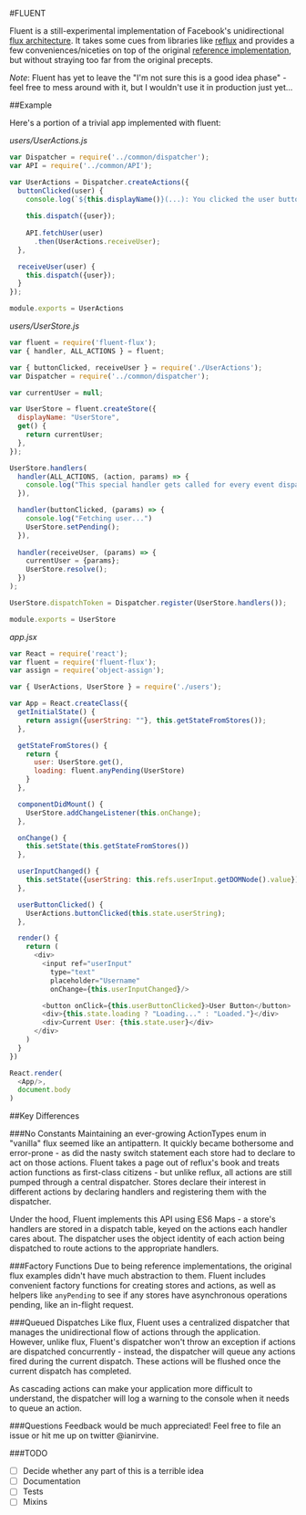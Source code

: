 #FLUENT

Fluent is a still-experimental implementation of Facebook's unidirectional [flux architecture](https://facebook.github.io/flux/). It takes some cues from libraries like [reflux](https://github.com/spoike/refluxjs) and provides a few conveniences/niceties on top of the original [reference implementation](https://github.com/facebook/flux), but without straying too far from the original precepts.

*Note*: Fluent has yet to leave the "I'm not sure this is a good idea phase" - feel free to mess around with it, but I wouldn't use it in production just yet...

##Example

Here's a portion of a trivial app implemented with fluent:

*users/UserActions.js*
```js
var Dispatcher = require('../common/dispatcher');
var API = require('../common/API');

var UserActions = Dispatcher.createActions({
  buttonClicked(user) {
    console.log(`${this.displayName()}(...): You clicked the user button!!`)
    
    this.dispatch({user});
    
    API.fetchUser(user)
      .then(UserActions.receiveUser);
  }, 

  receiveUser(user) {
    this.dispatch({user});
  }
});

module.exports = UserActions
```

*users/UserStore.js*
```js
var fluent = require('fluent-flux');
var { handler, ALL_ACTIONS } = fluent;

var { buttonClicked, receiveUser } = require('./UserActions');
var Dispatcher = require('../common/dispatcher');

var currentUser = null;

var UserStore = fluent.createStore({
  displayName: "UserStore",
  get() {
    return currentUser;
  },
});

UserStore.handlers(
  handler(ALL_ACTIONS, (action, params) => {
    console.log("This special handler gets called for every event dispatched!");
  }),

  handler(buttonClicked, (params) => {
    console.log("Fetching user...")
    UserStore.setPending();
  }),
  
  handler(receiveUser, (params) => {
    currentUser = {params};
    UserStore.resolve();
  })
);

UserStore.dispatchToken = Dispatcher.register(UserStore.handlers());

module.exports = UserStore
```

*app.jsx*
```js
var React = require('react');
var fluent = require('fluent-flux');
var assign = require('object-assign');

var { UserActions, UserStore } = require('./users');

var App = React.createClass({
  getInitialState() {
    return assign({userString: ""}, this.getStateFromStores());
  },

  getStateFromStores() {
    return {
      user: UserStore.get(),
      loading: fluent.anyPending(UserStore)
    }
  },

  componentDidMount() {
    UserStore.addChangeListener(this.onChange);
  },

  onChange() {
    this.setState(this.getStateFromStores())
  },

  userInputChanged() {
    this.setState({userString: this.refs.userInput.getDOMNode().value});
  },

  userButtonClicked() {
    UserActions.buttonClicked(this.state.userString);
  },

  render() {
    return (
      <div>
        <input ref="userInput"
          type="text"
          placeholder="Username" 
          onChange={this.userInputChanged}/>

        <button onClick={this.userButtonClicked}>User Button</button>
        <div>{this.state.loading ? "Loading..." : "Loaded."}</div>
        <div>Current User: {this.state.user}</div>
      </div>
    )
  }
})

React.render(
  <App/>,
  document.body
)
```

##Key Differences

###No Constants
Maintaining an ever-growing ActionTypes enum in "vanilla" flux seemed like an antipattern. It quickly became bothersome and error-prone - as did the nasty switch statement each store had to declare to act on those actions. Fluent takes a page out of reflux's book and treats action functions as first-class citizens - but unlike reflux, all actions are still pumped through a central dispatcher. Stores declare their interest in different actions by declaring handlers and registering them with the dispatcher.

Under the hood, Fluent implements this API using ES6 Maps - a store's handlers are stored in a dispatch table, keyed on the actions each handler cares about. The dispatcher uses the object identity of each action being dispatched to route actions to the appropriate handlers.

###Factory Functions
Due to being reference implementations, the original flux examples didn't have much abstraction to them. Fluent includes convenient factory functions for creating stores and actions, as well as helpers like `anyPending` to see if any stores have asynchronous operations pending, like an in-flight request.

###Queued Dispatches
Like flux, Fluent uses a centralized dispatcher that manages the unidirectional flow of actions through the application. However, unlike flux, Fluent's dispatcher won't throw an exception if actions are dispatched concurrently - instead, the dispatcher will queue any actions fired during the current dispatch. These actions will be flushed once the current dispatch has completed.

As cascading actions can make your application more difficult to understand, the dispatcher will log a warning to the console when it needs to queue an action.

###Questions
Feedback would be much appreciated! Feel free to file an issue or hit me up on twitter @ianirvine.

###TODO
- [ ] Decide whether any part of this is a terrible idea
- [ ] Documentation
- [ ] Tests 
- [ ] Mixins